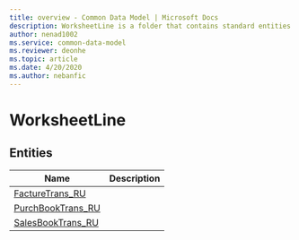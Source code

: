 ```yaml
---
title: overview - Common Data Model | Microsoft Docs
description: WorksheetLine is a folder that contains standard entities related to the Common Data Model.
author: nenad1002
ms.service: common-data-model
ms.reviewer: deonhe
ms.topic: article
ms.date: 4/20/2020
ms.author: nebanfic
---
```


# WorksheetLine


## Entities

|Name|Description|
|---|---|
|[FactureTrans_RU](FactureTrans_RU.md)||
|[PurchBookTrans_RU](PurchBookTrans_RU.md)||
|[SalesBookTrans_RU](SalesBookTrans_RU.md)||

